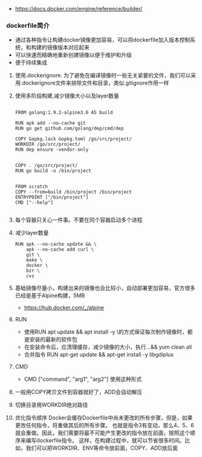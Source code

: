 - https://docs.docker.com/engine/reference/builder/

### dockerfile简介
- 通过各种指令让构建docker镜像更加容易，可以将dockerfile加入版本控制系统，和构建的镜像版本对应起来
- 可以快速而精确地重新创建镜像以便于维护和升级
- 便于持续集成


1. 使用.dockerignore. 为了避免在编译镜像时一些无关紧要的文件，我们可以采用.dockerignore文件来排除文件和目录，类似.gitignore作用一样

2. 使用多阶段构建,减少镜像大小以及layer数量

	```text
	
	FROM golang:1.9.2-alpine3.6 AS build
	
	RUN apk add --no-cache git
	RUN go get github.com/golang/dep/cmd/dep
	
	COPY Gopkg.lock Gopkg.toml /go/src/project/
	WORKDIR /go/src/project/
	RUN dep ensure -vendor-only
	
	
	COPY . /go/src/project/
	RUN go build -o /bin/project
	
	
	FROM scratch
	COPY --from=build /bin/project /bin/project
	ENTRYPOINT ["/bin/project"]
	CMD ["--help"]
	
	
	```
3. 每个容器只关心一件事。不要在同个容器启动多个进程

4. 减少layer数量

	```text
	RUN apk --no-cache update && \
		apk --no-cache add curl \
		git \
		make \
		docker \
		bzr \
		cvz
	```

5. 基础镜像尽量小，构建出来的镜像也会比较小，自动部署更加容易，官方很多已经是基于Alpine构建，5MB
    - https://hub.docker.com/_/alpine
    
6. RUN
	- 使用RUN apt update && apt install -y \的方式保证每次制作镜像时，都是安装的最新的软件包
	- 在安装命令后，应清理缓存，减少镜像的大小，执行...&& yum clean all
	- 合并指令 RUN apt-get update && apt-get install -y libgdiplus
 
7. CMD
	- CMD ["command", "arg1", "arg2"] 使用这种形式
	
8. 一般用COPY拷贝文件到容器就好了，ADD会自动解压

9. 切换目录用WORKDIR绝对路径

10. 优化指令顺序
Docker会缓存Dockerfile中尚未更改的所有步骤，但是，如果更改任何指令，将重做其后的所有步骤。
也就是指令3有变动，那么4、5、6就会重做。因此，我们需要将最不可能产生更改的指令放在前面，按照这个顺序来编写dockerfile指令。
这样，在构建过程中，就可以节省很多时间。比如，我们可以把WORKDIR、ENV等命令放前面，COPY、ADD放后面

